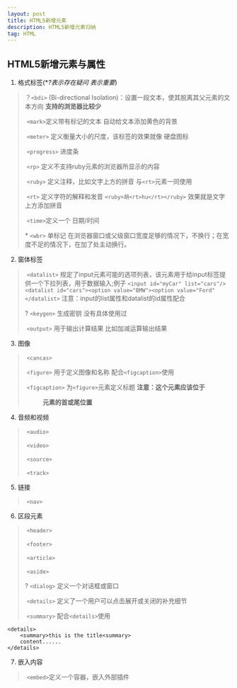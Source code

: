 ```yaml
---
layout: post
title: HTML5新增元素
description: HTML5新增元素归纳
tag: HTML
---
```


## HTML5新增元素与属性

1. 格式标签(**?表示存在疑问 *表示重要**)

> ？`<bdi>` (Bi-directional Isolation)：设置一段文本，使其脱离其父元素的文本方向  **支持的浏览器比较少**
>
> ​    `<mark>`定义带有标记的文本 自动给文本添加黄色的背景
>
> ​    `<meter>` 定义衡量大小的尺度，该标签的效果就像 硬盘图标
>
> ​    `<progress>` 进度条
>
> ​    `<rp>` 定义不支持ruby元素的浏览器所显示的内容 
>
> ​    `<ruby>` 定义注释，比如文字上方的拼音 与`<rt>`元素一同使用
>
> ​    `<rt>` 定义字符的解释和发音  `<ruby>胡<rt>hu</rt></ruby>` 效果就是文字上方添加拼音
>
> ​    `<time>`定义一个 日期/时间
>
> \*  `<wbr>` 单标记 在浏览器窗口或父级窗口宽度足够的情况下，不换行；在宽度不足的情况下，在加了<wbr>处主动换行。

2. 窗体标签

> ​    `<datalist>` 规定了input元素可能的选项列表，该元素用于给input标签提供一个下拉列表，用于数据输入;例子 `<input id="myCar" list="cars"/><datalist id="cars"><option value="BMW"><option value="Ford"</datalist>` 注意：input的list属性和datalist的id属性配合
>
> ?  `<keygen>` 生成密钥 没有具体使用过
>
> ​    `<output>` 用于输出计算结果 比如加减运算输出结果

3. 图像

> ​    `<cancas>`
>
> ​    `<figure>` 用于定义图像和名称 配合`<figcaption>`使用
>
> ​    `<figcaption>` 为`<figure>`元素定义标题  **注意：这个元素应该位于<figure>元素的首或尾位置**

4. 音频和视频

> ​    `<audio>`
>
> ​    `<video>`
>
> ​    `<source>`
>
> ​    `<track>`

5. 链接

> ​    `<nav>`

6. 区段元素

> ​    `<header>`
>
> ​    `<footer>`
>
> ​    `<article>`
>
> ​    `<aside>`
>
> ?  `<dialog>` 定义一个对话框或窗口
>
> ​    `<details>` 定义了一个用户可以点击展开或关闭的补充细节
>
> ​    `<summary>`  配合`<details>`使用

```
<details>
	<summary>this is the title<summary>
	content......
</details>
```

7. 嵌入内容

> ​    `<embed>`定义一个容器，嵌入外部插件